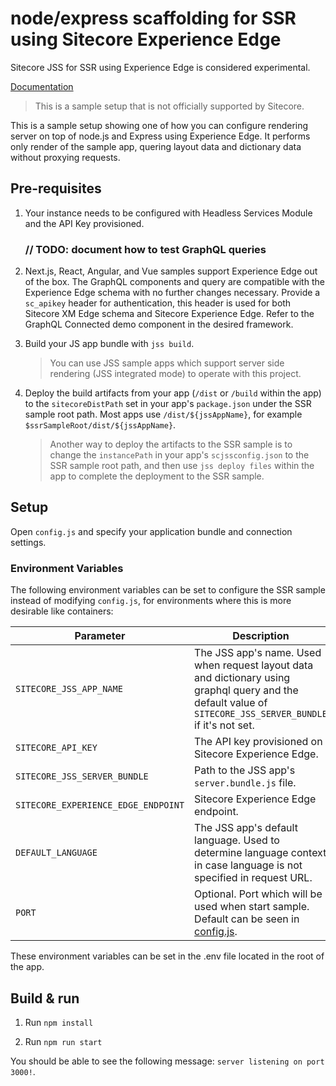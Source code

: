 # node/express scaffolding for SSR using Sitecore Experience Edge

Sitecore JSS for SSR using Experience Edge is considered experimental.

<!---
@TODO: Update to version 20.0.0 docs before release
-->

[Documentation](https://doc.sitecore.com/xp/en/developers/hd/190/sitecore-headless-development/server-side-render-jss-apps-headlessly-using-a-sitecore-experience-edge-endpoint.html)

> This is a sample setup that is not officially supported by Sitecore.

This is a sample setup showing one of how you can configure rendering server on top of node.js and Express using Experience Edge. It performs only render of the sample app, quering layout data and dictionary data without proxying requests.

## Pre-requisites

1. Your instance needs to be configured with Headless Services Module and the API Key provisioned.

   ### // TODO: document how to test GraphQL queries

1. Next.js, React, Angular, and Vue samples support Experience Edge out of the box. The GraphQL components and query are compatible with the Experience Edge schema with no further changes necessary. Provide a `sc_apikey` header for authentication, this header is used for both Sitecore XM Edge schema and Sitecore Experience Edge. Refer to the GraphQL Connected demo component in the desired framework.

1. Build your JS app bundle with `jss build`.

   > You can use JSS sample apps which support server side rendering (JSS integrated mode) to operate with this project.

1. Deploy the build artifacts from your app (`/dist` or `/build` within the app) to the `sitecoreDistPath` set in your app's `package.json` under the SSR sample root path. Most apps use `/dist/${jssAppName}`, for example `$ssrSampleRoot/dist/${jssAppName}`.

   > Another way to deploy the artifacts to the SSR sample is to change the `instancePath` in your app's `scjssconfig.json` to the SSR sample root path, and then use `jss deploy files` within the app to complete the deployment to the SSR sample.

## Setup

Open `config.js` and specify your application bundle and connection settings.

### Environment Variables

The following environment variables can be set to configure the SSR sample instead of modifying `config.js`, for environments where this is more desirable like containers:

| Parameter                           | Description                                                                                                                                                 |
| ----------------------------------- | ----------------------------------------------------------------------------------------------------------------------------------------------------------- |
| `SITECORE_JSS_APP_NAME`             | The JSS app's name. Used when request layout data and dictionary using graphql query and the default value of `SITECORE_JSS_SERVER_BUNDLE` if it's not set. |
| `SITECORE_API_KEY`                  | The API key provisioned on Sitecore Experience Edge.                                                                                                        |
| `SITECORE_JSS_SERVER_BUNDLE`        | Path to the JSS app's `server.bundle.js` file.                                                                                                              |
| `SITECORE_EXPERIENCE_EDGE_ENDPOINT` | Sitecore Experience Edge endpoint.                                                                                                                          |
| `DEFAULT_LANGUAGE`                  | The JSS app's default language. Used to determine language context in case language is not specified in request URL.                                        |
| `PORT`                              | Optional. Port which will be used when start sample. Default can be seen in [config.js](./config.js).                                                       |

These environment variables can be set in the .env file located in the root of the app.

## Build & run

1. Run `npm install`

1. Run `npm run start`

You should be able to see the following message:
`server listening on port 3000!`.
